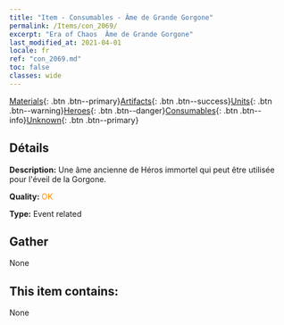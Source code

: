 ```yaml
---
title: "Item - Consumables - Âme de Grande Gorgone"
permalink: /Items/con_2069/
excerpt: "Era of Chaos  Âme de Grande Gorgone"
last_modified_at: 2021-04-01
locale: fr
ref: "con_2069.md"
toc: false
classes: wide
---
```

 [Materials](/fr/Items/){: .btn .btn--primary}[Artifacts](/fr/Items/Artifacts/){: .btn .btn--success}[Units](/fr/Items/Units/){: .btn .btn--warning}[Heroes](/fr/Items/Heroes/){: .btn .btn--danger}[Consumables](/fr/Items/Consumables/){: .btn .btn--info}[Unknown](/fr/Items/Unknown/){: .btn .btn--primary}

## Détails
 **Description:** Une âme ancienne de Héros immortel qui peut être utilisée pour l'éveil de la Gorgone.

 **Quality:** <span style="color: #FF8C00">OK</span>

 **Type:** Event related

## Gather

  None

## This item contains:

  None


